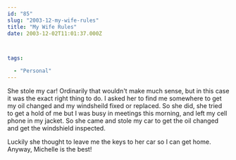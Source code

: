 ```yaml
---
id: "85"
slug: "2003-12-my-wife-rules"
title: "My Wife Rules"
date: 2003-12-02T11:01:37.000Z



tags:

  - "Personal"
---
```

<div class="sqs-html-content">
  <p>She stole my car!
Ordinarily that wouldn't make much sense, but in this case it was the exact right thing to do.  I asked her to find me somewhere to get my oil changed and my windsheild fixed or replaced.  So she did, she tried to get a hold of me but I was busy in meetings this morning, and left my cell phone in my jacket.  So she came and stole my car to get the oil changed and get the windshield inspected.  </p>
<p>Luckily she thought to leave me the keys to her car so I can get home.  Anyway, Michelle is the best!</p>
</div>
